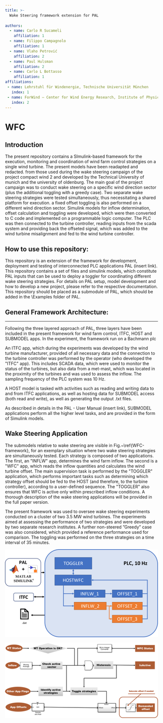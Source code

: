 ```yaml
---
title: >-
  Wake Steering framework extension for PAL

authors:
  - name: Carlo R Sucameli
    affiliation: 1
  - name: Filippo Campagnolo
    affiliation: 1
  - name: Vlaho Petrović
    affiliation: 2
  - name: Paul Hulsman
    affiliation: 2
  - name: Carlo L Bottasso
    affiliation: 1    
affiliations:
 - name: Lehrstuhl für Windenergie, Technische Universität München
   index: 1
 - name: ForWind – Center for Wind Energy Research, Institute of Physics, University of Oldenburg
   index: 2
---
```


# WFC




## Introduction

The present repository contains a SImulink-based framework for the execution, monitoring and coordination of wind farm control strategies on a single wind turbine. The present models have been readapted and redacted. from those used during the wake steering campaign of the project compact wind 2 and developed by the Technical University of munich and the university of oldenburg. The main goal of the project campaign was to conduct  wake steering on a specific wind direction sector (plus the additional toggling with a greedy case). Two separate wake steering strategies were tested simultaneously, thus necessitating a shared platform for execution. a fixed offset toggling is also performed on a different wind direction sector. Simulink models for inflow determination, offset calculation and toggling were developed, which were then converted to C code and implemented on a programmable logic computer. The PLC was then connected to the turbine controller, reading inputs from the scada system and providing back the offseted signal, which was added to the wind turbine misalignment and fed to the wind turbine controller.

##  How to use this repository:


This repository is an extension of the framework for development, deployment and testing of interconnected PLC applications PAL (insert link). This repository contains a set of files and simulink models, which constitute PAL inputs that can be used to deploy a toggler for coordinating different wake steering strategies. For details on PAL setup, model development and how to develop a new project, please refer to the respective documentation. This repository should be placed as a submodule of PAL, which should be added in the \Examples folder of PAL.


## General Framework Architecture:
-------------------------------
Following the three layered approach of PAL, three layers have been included in the present framework for wind farm control, ITFC, HOST and SUBMODEL apps. In the experiment, the framework run on a Bachmann plc

An ITFC app, which during the experiments was developed by the wind turbine manufacturer, provided of all necessary data and the connection to the turbine controller was performed by the operator (who developed the "ITFC" app). This includes SCADA data, which were used to monitor the status of the turbines, but also data from a met-mast, which was located in the proximity of the turbines and was used to assess the inflow. The sampling frequency of the PLC system was 10 Hz. 

A HOST model is tasked with activities such as reading and writing data to and from ITFC applications, as well as hosting data for SUBMODEL access (both read and write), as well as generating the output .txt files.

As described in details in the PAL - User Manual (insert link), SUBMODEL applications perform all the higher level tasks, and are provided in the form of Simulink models. 

## Wake Steering Application

The submodels relative to wake steering are visible in Fig.~\ref{WFC-framework}, for an exemplary situation where two wake steering strategies are simultaneously tested. Each strategy is composed of two applications. The first, an "INFLW" app, determines the wind farm inflow. The second is a "WFC" app, which reads the inflow quantities and calculates the wind turbine offset. The main supervision task is performed by the "TOGGLER" application, which performs important tasks such as determining which strategy offset should be fed to the HOST (and therefore, to the turbine controller), according to a user-defined sequence. The "TOGGLER" also ensures that WFC is active only within prescribed inflow conditions. A thorough description of the wake steering applications will be provided in the full paper version.

The present framework was used to oversee wake steering experiments conducted on
a cluster of two 3.5 MW wind turbines. The experiments
aimed at assessing the performance of two strategies and were developed by two separate
research institutes. A further non-steered ”Greedy” case was also considered, which
provided a reference performance used for comparison. The toggling was performed on
the three strategies on a time interval of 35 minutes.

![WFC Framework](./docs/wfc_framework_apps.png)

![Toggler](./docs/wfc_framework_toggler.png)

